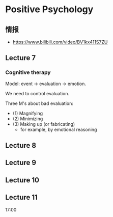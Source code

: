 # Positive Psychology

## 情报

- https://www.bilibili.com/video/BV1kx411S7ZU

## Lecture 7

### Cognitive therapy

Model: event -> evaluation -> emotion.

We need to control evaluation.

Three M's about bad evaluation:
- (1) Magnifying
- (2) Minimizing
- (3) Making up (or fabricating)
  - for example, by emotional reasoning

## Lecture 8

## Lecture 9

## Lecture 10

## Lecture 11

17:00
